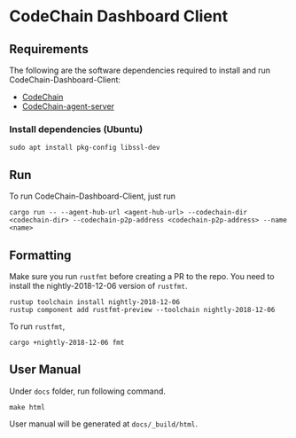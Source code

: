 # CodeChain Dashboard Client

## Requirements

The following are the software dependencies required to install and run CodeChain-Dashboard-Client:

- [CodeChain](https://github.com/CodeChain-io/codechain)
- [CodeChain-agent-server](../server)

### Install dependencies (Ubuntu)

```
sudo apt install pkg-config libssl-dev
```

## Run

To run CodeChain-Dashboard-Client, just run

```
cargo run -- --agent-hub-url <agent-hub-url> --codechain-dir <codechain-dir> --codechain-p2p-address <codechain-p2p-address> --name <name>
```

## Formatting

Make sure you run `rustfmt` before creating a PR to the repo. You need to install the nightly-2018-12-06 version of `rustfmt`.

```
rustup toolchain install nightly-2018-12-06
rustup component add rustfmt-preview --toolchain nightly-2018-12-06
```

To run `rustfmt`,

```
cargo +nightly-2018-12-06 fmt
```

## User Manual

Under `docs` folder, run following command.

```
make html
```

User manual will be generated at `docs/_build/html`.
